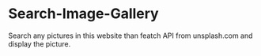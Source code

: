# Search-Image-Gallery
Search any pictures in this website than featch API from unsplash.com and display the picture.
